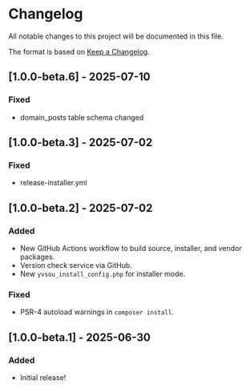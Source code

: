 # Changelog

All notable changes to this project will be documented in this file.

The format is based on [Keep a Changelog](https://keepachangelog.com/en/1.0.0/).

## [1.0.0-beta.6] - 2025-07-10
### Fixed
- domain_posts table schema changed
## [1.0.0-beta.3] - 2025-07-02
### Fixed
- release-installer.yml
## [1.0.0-beta.2] - 2025-07-02
### Added
- New GitHub Actions workflow to build source, installer, and vendor packages.
- Version check service via GitHub.
- New `yvsou_install_config.php` for installer mode.

### Fixed
- PSR-4 autoload warnings in `composer install`.

## [1.0.0-beta.1] - 2025-06-30
### Added
- Initial release!
